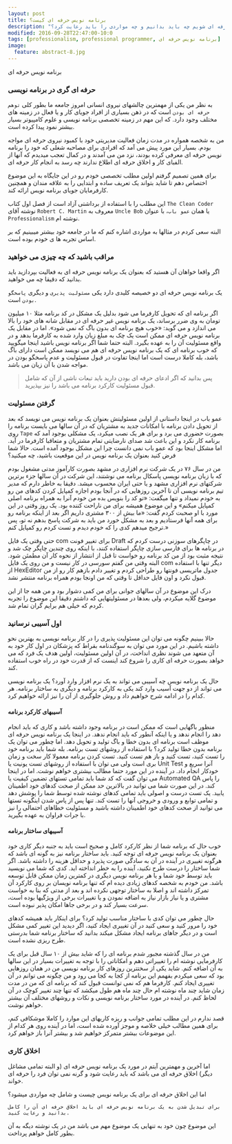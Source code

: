 ```yaml
---
layout: post
title: برنامه نویس حرفه ای کیست؟
description: "برای اینکه یک برنامه نویس حرفه ای شویم چه باید بدانیم و چه مواردی را باید رعایت کرد؟"
modified: 2016-09-28T22:47:00-10:0
tags: [professionalism, professional programmer, برنامه نویس حرفه ای]
image:
  feature: abstract-8.jpg
---
```


برنامه نویس حرفه ای

### حرفه ای گری در برنامه نویسی

به نظر من یکی از مهمترین چالشهای نیروی انسانی امروز جامعه ما بطور کلی `توهم حرفه ای بودن` است که در ذهن بسیاری از افراد جویای کار و یا فعال در زمینه های مختلف وجود دارد. که این مهم در زمینه تخصصی برنامه نویسی و علوم کامپیوتر بسیار بیشتر نمود پیدا کرده است.

من به شخصه همواره در مدت زمان فعالیت مدیریتی خود با کمبود نیروی حرفه ای مواجه بودم. بسیار این مورد پیش می آمد که افرادی برای مصاحبه شغلی که خود را برنامه نویس حرفه ای معرفی کرده بودند، نزد من می آمدند و در کمال تعجب میدیدم که آنها از الفبای کار و اخلاق حرفه ای اطلاع ندارند چه رسد به انجام کار حرفه ای.

برای همین تصمیم گرفتم اولین مطلب تخصصی خودم رو در این جایگاه به این موضوع اختصاص دهم تا شاید بتواند یک تعریف ساده و ابتدایی را به علاقه مندان و همچنین کارفرمایان جویای برنامه نویس ارائه کند.


این مطلب را با استفاده از برداشتی آزاد است از فصل اول کتاب `The Clean Coder` نوشته آقای `Robert C. Martin` معروف به `Uncle Bob` یا همان `عمو باب`، با عنوان `Professionalism` نوشته ام.

البته سعی کردم در مثالها به مواردی اشاره کنم که ما در جامعه خود بیشتر میبینیم که بر اساس تجربه ها ی خودم بوده است.


### مراقب باشید که چه چیزی می خواهید
اگر واقعا خواهان آن هستید که بعنوان یک برنامه نویس حرفه ای به فعالیت بپردازید باید بدانید که دقیقا چه می خواهید.

یک برنامه نویس حرفه ای دو خصیصه کلیدی دارد یکی `مسئولیت پذیری` و دیگری `پاسخگو بودن` است.

اگر برنامه ای که تحویل کارفرما می شود بدلیل یک مشکل در کد برنامه مثلا ۱۰ میلیون تومان به وی ضرر برساند، یک برنامه نویس غیر حرفه ای در مقابل شانه های خود را بالا می اندازد و می گوید: «خوب هیچ برنامه ای بدون باگ که نمی شود». 
اما در مقابل یک برنامه نویس حرفه ای ممکن است یک چک به مبلغ زیان وارد شده به کارفرما بدهد و در واقع مسئولیت آن را به عهده بگیرد.
البته حتما شما اگر برنامه نویس باشید اینجا میگویید که خوب برنامه ای که یک برنامه نویس حرفه ای هم می نویسد ممکن است دارای باگ باشد، بله کاملا درست است اما اینجا تفاوت در قبول مسئولیت و عدم پاسخگو بودن در مواجه شدن با آن زیان می باشد.

>پس بدانید که اگر ادعای حرفه ای بودن دارید باید تبعات ناشی از آن که شامل قبول مسئولیت کارکرد برنامه می باشد را نیز بپذیرید.


### گرفتن مسئولیت
عمو باب در اینجا داستانی از اولین مسئولیتش بعنوان یک برنامه نویس می نویسد که بعد از تحویل دادن برنامه با امکانات جدید به مشتریان که در آن سالها می بایست برنامه را روی `Tape` بصورت حضوری می برد و برای هر یک نصب میکرد، یک مشکلی بوجود آمد که برنامه کار نکرد و این باعث شد صدای نارضایتی تمام مشتریان و متعاقبا کارفرما در آید. اما مشکل اینجا بود که عمو باب نمی دانست چرا این مشکل بوجود آمده است.
حالا شما فرض کنید بعنوان یک برنامه نویس در این موقعیت باشید، چه میکنید؟ 

من در سال ۷۶ در یک شرکت نرم افزاری در مشهد بصورت کارآموز مدتی مشغول بودم که با زبان برنامه نویسی پاسکال برنامه می نوشتند، این شرکت در آن سالها جزء برترین شرکتهای نرم افزاری مشهد و یا حتی ایران محسوب میشد.
دقیقا به خاطر دارم که مدیر تیم برنامه نویسی آن تا آخرین روزهایی که در آنجا بودم اجازه کمپایل کردن کدهای من رو به خودم نمیداد و تنها میگفت: «تو کد را بنویس بده من خودم آنرا به همراه برنامه اصلی کمپایل میکنم» و این موضوع همیشه برای من ناراحت کننده بود. 
یک روز وقتی در این مورد با او صحبت کردم گفت: «ما بیش از ۳۰۰ مشتری داریم اگر بعد از اینکه برنامه رو برای همه آنها فرستادیم و بعد به مشکل خورد من باید به شرکت پاسخ بدهم نه تو، پس ترجیح میدهم کدی را که خودم دیدم و تست کردم رو کمپایل کنم.»

حتی وقتی یک فایل com برای تغییر فونت Draft در چاپگرهای سوزنی درست کردم که در برنامه ها برای فارسی سازی چاپگر استفاده کنند، با اینکه روی چندین چاپگر چک شد و نتیجه مثبت بود از من کد برنامه رو خواست تا قبل از انتشار از نحوه کار آن مطمئن شود.
البته وقتی من گفتم سورسی در کار نیست و من روی یک فایل com دیگر تنها با استفاده از HexEditor جدول ماتریسی فونتها رو طراحی کردم و تغییر دادم بازهم کار رو از من قبول نکرد و اون فایل حداقل تا وقتی که من اونجا بودم همراه برنامه منتشر نشد.

درک این موضوع در آن سالهای جوانی برای من کمی دشوار بود و من همه جا از این موضوع گلایه میکردم، ولی بعدها در مسئولیتهایی که داشتم دقیقا این موضوع را تجربه کردم که خیلی هم برایم گران تمام شد.


### اول آسیبی نرسانید
حالا ببینیم چگونه می توان این مسئولیت پذیری را در کار برنامه نویسی به بهترین نحو داشته باشیم. در این مورد می توان به سوگندنامه بقراط که پزشکان در اول کار خود به آن متعهد می شوند نظری انداخت، در آن اولین مسئولیت، اولین هدف یک فرد که می خواهد بصورت حرفه ای کاری را شروع کند اینست که از قدرت خود در راه خوب استفاده کند.

حال یک برنامه نویس چه آسیبی می تواند به یک نرم افزار وارد آورد؟ یک برنامه نویسی می تواند از دو جهت آسیب وارد کند یکی به کارکرد برنامه و دیگری به ساختار برنامه. هر کدام را در ادامه شرح خواهیم داد و روش جلوگیری از آن را نیز ارائه خواهیم کرد.

#### آسیبهای کارکرد برنامه
منظور باگهایی است که ممکن است در برنامه وجود داشته باشد و کاری که باید انجام دهد را انجام ندهد و یا اینکه آنطور که باید انجام ندهد.
در اینجا یک برنامه نویس حرفه ای موظف است برنامه ای بدون خطا و باگ تولید و تحویل دهد.
اما چطور می توان یک برنامه بدون خطا تولید کرد؟ با استفاده از روشهای تست برنامه. بله شما باید برنامه خود را تست کنید، تست کنید و باز هم تست کنید.
تست کردن برنامه معمولا کار سخت و زمان بری است ولی می توان با استفاده از روشهای تست یونیت یا Unit Test آنرا سریع و خودکار انجام داد. در آینده در این مورد حتما مطالب بیشتری خواهم نوشت.
اما در اینجا می توان گفت که کد شما باید تمامی تستهای تضمین کیفیت یا Automated QA را پاس کند. در این صورت شما می توانید در بالاترین حد ممکن از صحت کدهای خود اطمینان یابید.
یک تست درست و اصولی باید تمامی کدهای نوشته شده توسط شما را پوشش دهد و تمامی توابع و ورودی و خروجی آنها را تست کند. تنها پس از پاس شدن اینگونه تستها می توانید از صحت کدهای خود اطمینان داشته باشید و مسئولیت خطاهای احتمالی را نیز با جرات فراوان به عهده بگیرید.


#### آسیبهای ساختار برنامه
خوب حال که برنامه شما از نظر کارکرد کامل و صحیح است باید به جنبه دیگر کاری خود بعنوان یک برنامه نویس حرفه ای توجه کنید. باید ساختار برنامه نیز به گونه ای باشد که هرگونه تغییری در آینده در آن به سادگی صورت پذیرد و حداقل هزینه را داشته باشد.
اگر شما ساختار را درست طرح نکنید، آینده را به خطر انداخته اید.
کدی که شما می نویسید باید توسط خود شما و یا هر برنامه نویس دیگری در کمترین زمان ممکن قابل توسعه باشد. من خودم به شخصه کدهای زیادی دیده ام که تنها برنامه نویسان بر روی کارکرد آن تمرکز داشته اند و اصلا به ساختار توجهی نکرده اند و بعد از مدتی که بنا به خواست مشتری و یا نیاز بازار نیاز به اضافه نمودن و یا تغییرات برخی از ویژگیها بوده است، سرعت بسیار کند و در برخی جاها امکان پذیر نبوده است.

حال چطور می توان کدی با ساختار مناسب تولید کرد؟ برای اینکار باید همیشه کدهای خود را مرور کنید و سعی کنید در آن تغییری ایجاد کنید، اگر دیدید این تغییر کمی مشکل است و در دیگر جاهای برنامه ایجاد مشکل میکند بدانید که ساختار برنامه شما بدرستی طرح ریزی نشده است.

من در سال گذشته مجبور شدم برنامه ای را که شاید بیش از ۱۰ سال قبل برای یک کارفرمایی نوشته ام را تغییراتی دهم و امکاناتی را با توجه به تغییرات بسیار در این سالها به آن اضافه کنم.
شاید یکی از سختترین روزهای کار برنامه نویسی من در همان روزهایی بود که سعی میکردم بفهمم این برنامه از کجا به کجا می رود و من چگونه می توانم در آن تغییری ایجاد کنم. کارفرما هم که نمی توانست قبول کند که برنامه ای که من در مدت زمان شاید چند ماه نوشته ام حال چند ماه هم طول میکشد که تنها چند تغییر کوچک در آن لحاظ کنم.
در آینده در مورد ساختار برنامه نویسی و نکات و روشهای مختلف آن بیشتر خواهم نوشت.

قصد ندارم در این مطلب تمامی جوانب و ریزه کاریهای این موارد را کاملا موشکافی کنم، برای همین مطالب خیلی خلاصه و موجز آورده شده است، اما در آینده روی هر کدام از این موضوعات بیشتر متمرکز خواهیم شد و بیشتر آنرا باز خواهم کرد.

### اخلاق کاری

اما آخرین و مهمترین آیتم در مورد یک برنامه نویس حرفه ای (و البته تمامی مشاغل دیگر) اخلاق حرفه ای می باشد که باید رعایت شود و گرنه نمی توان فرد را حرفه ای خواند.

اما این اخلاق حرفه ای برای یک برنامه نویس چیست و شامل چه مواردی میشود؟

`برای تبدیل شدن به یک برنامه نویس حرفه ای باید اخلاق حرفه ای آن را کامل بدانید و رعایت کنید.`

این موضوع چون خود به تنهایی یک موضوع مهم می باشد من در یک نوشته دیگه به آن بطور کامل خواهم پرداخت.


